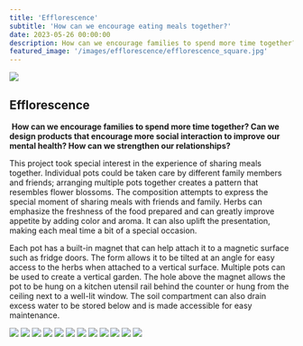 ```yaml
---
title: 'Efflorescence'
subtitle: 'How can we encourage eating meals together?'
date: 2023-05-26 00:00:00
description: How can we encourage families to spend more time together? Can we design products that encourage more social interaction to improve our mental health? How can we strengthen our relationships?
featured_image: '/images/efflorescence/efflorescence_square.jpg'
---
```


<div class="banner"><img src="/images/efflorescence/efflorescence_banner.jpg" class="banner_img"></div>


## Efflorescence
​
**How can we encourage families to spend more time together? Can we design products that encourage more social interaction to improve our mental health? How can we strengthen our relationships?**

This project took special interest in the experience of sharing meals together. Individual pots could be taken care by different family members and friends; arranging multiple pots together creates a pattern that resembles flower blossoms. The composition attempts to express the special moment of sharing meals with friends and family. Herbs can emphasize the freshness of the food prepared and can greatly improve appetite by adding color and aroma. It can also uplift the presentation, making each meal time a bit of a special occasion.


Each pot has a built-in magnet that can help attach it to a magnetic surface such as fridge doors. The form allows it to be tilted at an angle for easy access to the herbs when attached to a vertical surface. Multiple pots can be used to create a vertical garden.  The hole above the magnet allows the pot to be hung on a kitchen utensil rail behind the counter or hung from the ceiling next to a well-lit window. The soil compartment can also drain excess water to be stored below and is made accessible for easy maintenance.

<div class="gallery" data-columns="2">
	<img src="/images/efflorescence/efflorescence_1.jpg">
    <img src="/images/efflorescence/efflorescence_2.jpg">
    <img src="/images/efflorescence/efflorescence_3.jpg">
    <img src="/images/efflorescence/efflorescence_4.jpg">
    <img src="/images/efflorescence/efflorescence_5.jpg">
    <img src="/images/efflorescence/efflorescence_6.jpg">
    <img src="/images/efflorescence/efflorescence_7.jpg">
    <img src="/images/efflorescence/efflorescence_8.jpg">
    <img src="/images/efflorescence/efflorescence_9.jpg">
    <img src="/images/efflorescence/efflorescence_10.jpg">
    <img src="/images/efflorescence/efflorescence_11.jpg">
    <img src="/images/efflorescence/efflorescence_12.jpg">
</div>
